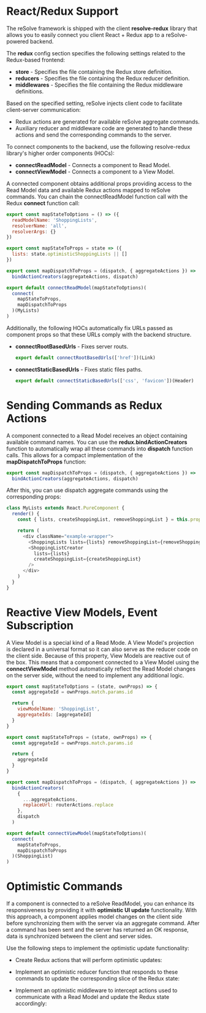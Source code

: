 # React/Redux Support
The reSolve framework is shipped with the client **resolve-redux** library that allows you to easily connect you client React + Redux app to a reSolve-powered backend. 

The **redux** config section specifies the following settings related to the Redux-based frontend:

* **store** - Specifies the file containing the Redux store definition.
* **reducers** - Specifies the file containing the Redux reducer definition.
* **middlewares** - Specifies the file containing the Redux middleware definitions.

Based on the specified setting, reSolve injects client code to facilitate client-server communication:
* Redux actions are generated for available reSolve aggregate commands. 
* Auxiliary reducer and middleware code are generated to handle these actions and send the corresponding commands to the server. 

To connect components to the backend, use the following resolve-redux library's higher order components (HOCs):

* **connectReadModel** - Connects a component to Read Model.
* **connectViewModel** - Connects a component to a View Model.

A connected component obtains additional props providing access to the Read Model data and available Redux actions mapped to reSolve commands. You can chain the connectReadModel function call with the Redux **connect** function call:


[embedmd]:# (..\..\examples\shopping-list\client\containers\MyLists.js /export const mapStateToOptions/ /^\)/)
```js
export const mapStateToOptions = () => ({
  readModelName: 'ShoppingLists',
  resolverName: 'all',
  resolverArgs: {}
})

export const mapStateToProps = state => ({
  lists: state.optimisticShoppingLists || []
})

export const mapDispatchToProps = (dispatch, { aggregateActions }) =>
  bindActionCreators(aggregateActions, dispatch)

export default connectReadModel(mapStateToOptions)(
  connect(
    mapStateToProps,
    mapDispatchToProps
  )(MyLists)
)
```

Additionally, the following HOCs automatically fix URLs passed as component props so that these URLs comply with the backend structure.

* **connectRootBasedUrls** - Fixes server routs.
  ```js
  export default connectRootBasedUrls(['href'])(Link)  
  ```


* **connectStaticBasedUrls** - Fixes static files paths.
  ```js
  export default connectStaticBasedUrls(['css', 'favicon'])(Header)
  ```






# Sending Commands as Redux Actions
A component connected to a Read Model receives an object containing available command names. You can use the **redux.bindActionCreators** function to automatically wrap all these commands into **dispatch** function calls. This allows for a compact implementation of the **mapDispatchToProps** function: 

[embedmd]:# (..\..\examples\shopping-list\client\containers\MyLists.js /export const mapDispatchToProps/ /bindActionCreators\(aggregateActions, dispatch\)/)
```js
export const mapDispatchToProps = (dispatch, { aggregateActions }) =>
  bindActionCreators(aggregateActions, dispatch)
```

After this, you can use dispatch aggregate commands using the corresponding props:

[embedmd]:# (..\..\examples\shopping-list\client\containers\MyLists.js /class MyLists/ /^\}/)
```js
class MyLists extends React.PureComponent {
  render() {
    const { lists, createShoppingList, removeShoppingList } = this.props

    return (
      <div className="example-wrapper">
        <ShoppingLists lists={lists} removeShoppingList={removeShoppingList} />
        <ShoppingListCreator
          lists={lists}
          createShoppingList={createShoppingList}
        />
      </div>
    )
  }
}
```




# Reactive View Models, Event Subscription
A View Model is a special kind of a Read Mode. A View Model's projection is declared in a universal format so it can also serve as the reducer code on the client side. Because of this property, View Models are reactive out of the box. This means that a component connected to a View Model using the **connectViewModel** method automatically reflect the Read Model changes on the server side, without the need to implement any additional logic. 

[embedmd]:# (..\..\examples\shopping-list\client\containers\ShoppingList.js /export const mapStateToOptions/ /^\)/)
```js
export const mapStateToOptions = (state, ownProps) => {
  const aggregateId = ownProps.match.params.id

  return {
    viewModelName: 'ShoppingList',
    aggregateIds: [aggregateId]
  }
}

export const mapStateToProps = (state, ownProps) => {
  const aggregateId = ownProps.match.params.id

  return {
    aggregateId
  }
}

export const mapDispatchToProps = (dispatch, { aggregateActions }) =>
  bindActionCreators(
    {
      ...aggregateActions,
      replaceUrl: routerActions.replace
    },
    dispatch
  )

export default connectViewModel(mapStateToOptions)(
  connect(
    mapStateToProps,
    mapDispatchToProps
  )(ShoppingList)
)
```



# Optimistic Commands
If a component is connected to a reSolve ReadModel, you can enhance its responsiveness by providing it with **optimistic UI update** functionality.  With this approach, a component applies model changes on the client side before synchronizing them with the server via an aggregate command. After a command has been sent and the server has returned an OK response, data is synchronized between the client and server sides.

Use the following steps to implement the optimistic update functionality: 

* Create Redux actions that will perform optimistic updates: 

 

* Implement an optimistic reducer function that responds to these commands to update the corresponding slice of the Redux state: 

  

* Implement an optimistic middleware to intercept actions used to communicate with a Read Model and update the Redux state accordingly:












